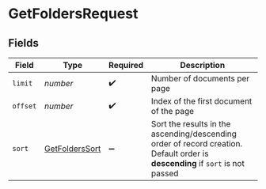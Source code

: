 # GetFoldersRequest


## Fields

| Field                                                                                                                          | Type                                                                                                                           | Required                                                                                                                       | Description                                                                                                                    |
| ------------------------------------------------------------------------------------------------------------------------------ | ------------------------------------------------------------------------------------------------------------------------------ | ------------------------------------------------------------------------------------------------------------------------------ | ------------------------------------------------------------------------------------------------------------------------------ |
| `limit`                                                                                                                        | *number*                                                                                                                       | :heavy_check_mark:                                                                                                             | Number of documents per page                                                                                                   |
| `offset`                                                                                                                       | *number*                                                                                                                       | :heavy_check_mark:                                                                                                             | Index of the first document of the page                                                                                        |
| `sort`                                                                                                                         | [GetFoldersSort](../../models/operations/getfolderssort.md)                                                                    | :heavy_minus_sign:                                                                                                             | Sort the results in the ascending/descending order of record creation. Default order is **descending** if `sort` is not passed |